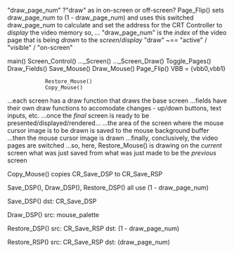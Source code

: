 

"draw_page_num"
?"draw" as in on-screen or off-screen?
Page_Flip() sets draw_page_num to (1 - draw_page_num) and uses this switched draw_page_num to calculate and set the address for the CRT Controller to *display* the video memory
so, ...
    "draw_page_num" is the *index* of the video page that is being *drawn* to the *screen*/*display*
    "draw" ~== "active" / "visible" / "on-screen"



main()
    Screen_Control()
        ..._Screen()
            ..._Screen_Draw()
            Toggle_Pages()
                Draw_Fields()
                Save_Mouse()
                Draw_Mouse()
                Page_Flip()
                    VBB = {vbb0,vbb1}

                Restore_Mouse()
                Copy_Mouse()



...each screen has a draw function that draws the base screen
...fields have their own draw functions to accomodate changes - up/down buttons, text inputs, etc.
...once the *final* screen is ready to be presented/displayed/rendered...
...the area of the screen where the mouse cursor image is to be drawn is saved to the mouse background buffer
...then the mouse cursor image is drawn
...finally, conclusively, the video pages are switched
...so, here, Restore_Mouse() is drawing on the *current* screen what was just saved from what was just made to be the *previous* screen



Copy_Mouse()
    copies CR_Save_DSP to CR_Save_RSP

Save_DSP(), Draw_DSP(), Restore_DSP() all use (1 - draw_page_num)


Save_DSP()
    dst: CR_Save_DSP

Draw_DSP()
    src: mouse_palette

Restore_DSP()
    src: CR_Save_RSP
    dst: (1 - draw_page_num)

Restore_RSP()
    src: CR_Save_RSP
    dst: (draw_page_num)
